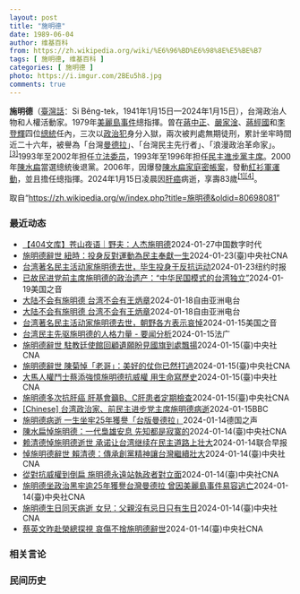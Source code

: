 ```yaml
---
layout: post
title: "施明德"
date: 1989-06-04
author: 维基百科
from: https://zh.wikipedia.org/wiki/%E6%96%BD%E6%98%8E%E5%BE%B7
tags: [ 施明德, 维基百科 ]
categories: [ 施明德 ]
photo: https://i.imgur.com/2BEu5h8.jpg
comments: true
---
```

<div class="mw-content-ltr mw-parser-output" lang="zh" dir="ltr">

<p><b>施明德</b>（<a href="/wiki/%E8%87%BA%E7%81%A3%E8%A9%B1" title="臺灣話">臺灣話</a>：<span lang="nan"><style data-mw-deduplicate="TemplateStyles:r58929728">.mw-parser-output .sans-serif{font-family:-apple-system,BlinkMacSystemFont,"Segoe UI",Roboto,Lato,"Helvetica Neue",Helvetica,Arial,sans-serif}</style><span class="sans-serif"><span lang="nan">Si Bêng-tek</span></span></span>，1941年1月15日—2024年1月15日），台灣政治人物和人權活動家。1979年<a href="/wiki/%E7%BE%8E%E9%BA%97%E5%B3%B6%E4%BA%8B%E4%BB%B6" title="美麗島事件">美麗島事件</a>總指揮。曾在<a href="/wiki/%E8%94%A3%E4%B8%AD%E6%AD%A3" title="蔣中正">蔣中正</a>、<a href="/wiki/%E5%9A%B4%E5%AE%B6%E6%B7%A6" title="嚴家淦">嚴家淦</a>、<a href="/wiki/%E8%94%A3%E7%B6%93%E5%9C%8B" title="蔣經國">蔣經國</a>和<a href="/wiki/%E6%9D%8E%E7%99%BB%E8%BC%9D" title="李登輝">李登輝</a>四位<a href="/wiki/%E4%B8%AD%E8%8F%AF%E6%B0%91%E5%9C%8B%E7%B8%BD%E7%B5%B1" title="中華民國總統">總統</a>任內，三次以<a href="/wiki/%E6%94%BF%E6%B2%BB%E7%8A%AF" title="政治犯">政治犯</a>身分入獄，兩次被判處無期徒刑，累計坐牢時間近二十六年，被譽為「台灣<a href="/wiki/%E7%BA%B3%E5%B0%94%E9%80%8A%C2%B7%E6%9B%BC%E5%BE%B7%E6%8B%89" title="纳尔逊·曼德拉">曼德拉</a>」、「台灣民主先行者」、「浪漫政治革命家」。<sup id="cite_ref-3" class="reference"><a href="#cite_note-3">[3]</a></sup>1993年至2002年担任<a href="/wiki/%E7%AB%8B%E6%B3%95%E5%A7%94%E5%91%98" class="mw-redirect" title="立法委员">立法委员</a>，1993年至1996年担任<a href="/wiki/%E6%B0%91%E4%B8%BB%E9%80%B2%E6%AD%A5%E9%BB%A8%E4%B8%BB%E5%B8%AD" title="民主進步黨主席">民主進步黨主席</a>。2000年<a href="/wiki/%E9%99%B3%E6%B0%B4%E6%89%81" title="陳水扁">陳水扁</a>當選總統後退黨。2006年，因爆發<a href="/wiki/%E9%99%B3%E6%B0%B4%E6%89%81%E5%AE%B6%E5%BA%AD%E5%AF%86%E5%B8%B3%E6%A1%88" title="陳水扁家庭密帳案">陳水扁家庭密帳案</a>，發動<a href="/wiki/%E7%99%BE%E8%90%AC%E4%BA%BA%E6%B0%91%E5%80%92%E6%89%81%E9%81%8B%E5%8B%95" title="百萬人民倒扁運動">紅衫軍運動</a>，並且擔任總指揮。2024年1月15日凌晨因<a href="/wiki/%E8%82%9D%E7%99%8C" title="肝癌">肝癌</a>病逝，享壽83歲<sup id="cite_ref-tai20240115_1-1" class="reference"><a href="#cite_note-tai20240115-1">[1]</a></sup><sup id="cite_ref-cna20240115_4-0" class="reference"><a href="#cite_note-cna20240115-4">[4]</a></sup>。
</p>
<meta property="mw:PageProp/toc">
</div><!--esi <esi:include src="/esitest-fa8a495983347898/content" /> --><noscript><img src="https://login.wikimedia.org/wiki/Special:CentralAutoLogin/start?type=1x1" alt="" width="1" height="1" style="border: none; position: absolute;"></noscript>
<div class="printfooter" data-nosnippet="">取自“<a dir="ltr" href="https://zh.wikipedia.org/w/index.php?title=施明德&amp;oldid=80698081">https://zh.wikipedia.org/w/index.php?title=施明德&amp;oldid=80698081</a>”</div><div id="recent-news"><h3>最近动态</h3><ul><li><a href="https://nodebe4.github.io/waimei/2024-01-27/404%E6%96%87%E5%BA%93-%E8%8B%8D%E5%B1%B1%E5%A4%9C%E8%AF%AD-%E9%87%8E%E5%A4%AB-%E4%BA%BA%E6%9D%B0%E6%96%BD%E6%98%8E%E5%BE%B7" title="【404文库】苍山夜语｜野夫：人杰施明德—— 图一从左到右：周董，施明德，野夫和杨渡 一 2024年1月15日上午，接台湾杨渡兄消息，告知施明德先生于今日归天。而此际，正是他83岁诞辰。生死皆此...">【404文库】苍山夜语｜野夫：人杰施明德</a><time>2024-01-27</time><a class="tag">中国数字时代</a></li>
<li><a href="https://nodebe4.github.io/waimei/2024-01-23/%E6%96%BD%E6%98%8E%E5%BE%B7%E8%BE%AD%E4%B8%96-%E7%B4%90%E6%99%82-%E6%8A%95%E8%BA%AB%E5%8F%8D%E5%B0%8D%E9%81%8B%E5%8B%95%E7%82%BA%E6%B0%91%E4%B8%BB%E5%A5%89%E7%8D%BB%E4%B8%80%E7%94%9F" title="施明德辭世 紐時：投身反對運動為民主奉獻一生—— 1980年3月18日，警備總部軍法處公開審理美麗島事件，施明德（中）步入法庭。（中央社檔案照片） （中央社記者尹俊傑紐約23日專電）前民進黨主席...">施明德辭世 紐時：投身反對運動為民主奉獻一生</a><time>2024-01-23</time><a class="tag">(臺)中央社CNA</a></li>
<li><a href="https://nodebe4.github.io/waimei/2024-01-23/%E5%8F%B0%E6%B9%BE%E8%91%97%E5%90%8D%E6%B0%91%E4%B8%BB%E6%B4%BB%E5%8A%A8%E5%AE%B6%E6%96%BD%E6%98%8E%E5%BE%B7%E5%8E%BB%E4%B8%96-%E6%AF%95%E7%94%9F%E6%8A%95%E8%BA%AB%E4%BA%8E%E5%8F%8D%E6%8A%97%E8%BF%90%E5%8A%A8" title="台湾著名民主活动家施明德去世，毕生投身于反抗运动—— 施明德曾帮助领导高雄的一场民主抗议活动。抗议活动被警方暴力驱散后，他遭到起诉，这张照片摄于1980年他出庭受审时。 CNA 毕生致力于台湾民...">台湾著名民主活动家施明德去世，毕生投身于反抗运动</a><time>2024-01-23</time><a class="tag">纽约时报</a></li>
<li><a href="https://nodebe4.github.io/waimei/2024-01-19/%E5%B7%B2%E6%95%85%E6%B0%91%E8%BF%9B%E5%85%9A%E5%89%8D%E4%B8%BB%E5%B8%AD%E6%96%BD%E6%98%8E%E5%BE%B7%E7%9A%84%E6%94%BF%E6%B2%BB%E9%81%97%E4%BA%A7-%E4%B8%AD%E5%8D%8E%E6%B0%91%E5%9B%BD%E6%A8%A1%E5%BC%8F%E7%9A%84%E5%8F%B0%E6%B9%BE%E7%8B%AC%E7%AB%8B" title="已故民进党前主席施明德的政治遗产：“中华民国模式的台湾独立”—— Fri, 19 Jan 2024 14:38:37 GMT 资料照：前民进党主席施明德 台北 —&nbsp; 刚刚在台北病逝的台湾民进党前...">已故民进党前主席施明德的政治遗产：“中华民国模式的台湾独立”</a><time>2024-01-19</time><a class="tag">美国之音</a></li>
<li><a href="https://nodebe4.github.io/waimei/2024-01-18/%E5%A4%A7%E9%99%86%E4%B8%8D%E4%BC%9A%E6%9C%89%E6%96%BD%E6%98%8E%E5%BE%B7-%E5%8F%B0%E6%B9%BE%E4%B8%8D%E4%BC%9A%E6%9C%89%E7%8E%8B%E7%82%B3%E7%AB%A0" title="大陆不会有施明德 台湾不会有王炳章—— 推动台湾民主运动的先驱人士、民进党前主席施明德15日凌晨病逝，享寿83歲。 施明德脸书截图 台湾民进党上周六（1月13日）取得总统大选胜利，历史性第三次连...">大陆不会有施明德 台湾不会有王炳章</a><time>2024-01-18</time><a class="tag">自由亚洲电台</a></li>
<li><a href="https://nodebe4.github.io/waimei/2024-01-18/%E5%A4%A7%E9%99%86%E4%B8%8D%E4%BC%9A%E6%9C%89%E6%96%BD%E6%98%8E%E5%BE%B7-%E5%8F%B0%E6%B9%BE%E4%B8%8D%E4%BC%9A%E6%9C%89%E7%8E%8B%E7%82%B3%E7%AB%A0" title="大陆不会有施明德 台湾不会有王炳章—— 推动台湾民主运动的先驱人士、民进党前主席施明德15日凌晨病逝，享寿83歲。 施明德脸书截图 台湾民进党上周六（1月13日）取得总统大选胜利，历史性第三次连...">大陆不会有施明德 台湾不会有王炳章</a><time>2024-01-18</time><a class="tag">自由亚洲电台</a></li>
<li><a href="https://nodebe4.github.io/waimei/2024-01-15/%E5%8F%B0%E6%B9%BE%E8%91%97%E5%90%8D%E6%B0%91%E4%B8%BB%E6%B4%BB%E5%8A%A8%E5%AE%B6%E6%96%BD%E6%98%8E%E5%BE%B7%E5%8E%BB%E4%B8%96-%E6%9C%9D%E9%87%8E%E5%90%84%E6%96%B9%E8%A1%A8%E7%A4%BA%E5%93%80%E6%82%BC" title="台湾著名民主活动家施明德去世，朝野各方表示哀悼—— Tue, 16 Jan 2024 02:06:48 GMT 资料照片：台湾著名民主活动家施明德。（2006年9月21日） 台湾民主活动家、执政...">台湾著名民主活动家施明德去世，朝野各方表示哀悼</a><time>2024-01-15</time><a class="tag">美国之音</a></li>
<li><a href="https://nodebe4.github.io/waimei/2024-01-15/%E5%8F%B0%E6%B9%BE%E6%B0%91%E4%B8%BB%E5%85%88%E9%A9%B1%E6%96%BD%E6%98%8E%E5%BE%B7%E7%9A%84%E4%BA%BA%E6%A0%BC%E5%8A%9B%E9%87%8F-%E8%A6%81%E9%97%BB%E5%88%86%E6%9E%90" title="台湾民主先驱施明德的人格力量 - 要闻分析—— 15/01/2024 - 20:48 台湾民进党前主席施明德1月15日辞世，享寿83岁。施明德是台湾从党外运动到民主化历程中，最具指标性人物。他无...">台湾民主先驱施明德的人格力量 - 要闻分析</a><time>2024-01-15</time><a class="tag">法广</a></li>
<li><a href="https://nodebe4.github.io/waimei/2024-01-15/%E6%96%BD%E6%98%8E%E5%BE%B7%E8%BE%AD%E4%B8%96-%E9%A7%90%E6%95%99%E5%BB%B7%E4%BD%BF%E9%A4%A8%E5%9B%9E%E9%A1%A7%E9%81%BA%E9%A1%98%E7%9B%BC%E8%A6%8B%E5%9C%8B%E6%97%97%E5%88%B0%E8%99%95%E9%A3%84%E6%8F%9A" title="施明德辭世 駐教廷使館回顧遺願盼見國旗到處飄揚—— （中央社記者黃雅詩台北15日電）身為天主教徒的民進黨前主席施明德今天辭世，駐教廷大使館發文回顧，施明德2019年曾拜訪使館並簽名留言，談到在異...">施明德辭世 駐教廷使館回顧遺願盼見國旗到處飄揚</a><time>2024-01-15</time><a class="tag">(臺)中央社CNA</a></li>
<li><a href="https://nodebe4.github.io/waimei/2024-01-15/%E6%96%BD%E6%98%8E%E5%BE%B7%E8%BE%AD%E4%B8%96-%E9%99%B3%E8%8F%8A%E6%82%BC-%E8%80%81%E5%93%A5-%E7%BE%8E%E5%A5%BD%E7%9A%84%E4%BB%97%E4%BD%A0%E5%B7%B2%E7%84%B6%E6%89%93%E9%81%8E" title="施明德辭世 陳菊悼「老哥」：美好的仗你已然打過—— 監察院長陳菊15日表示，施明德一生坎坷艱辛，他的離去「象徵著那個世代的結束」。圖為陳菊分享當年救援施明德活動舊照。（圖取自facebook.c...">施明德辭世 陳菊悼「老哥」：美好的仗你已然打過</a><time>2024-01-15</time><a class="tag">(臺)中央社CNA</a></li>
<li><a href="https://nodebe4.github.io/waimei/2024-01-15/%E5%A4%A7%E9%A6%AC%E4%BA%BA%E6%AC%8A%E9%AC%A5%E5%A3%AB%E8%94%A1%E6%B7%BB%E5%BC%B7%E6%86%B6%E6%96%BD%E6%98%8E%E5%BE%B7%E6%8A%97%E5%A8%81%E6%AC%8A-%E7%94%A8%E7%94%9F%E5%91%BD%E5%AF%AB%E6%AD%B7%E5%8F%B2" title="大馬人權鬥士蔡添強憶施明德抗威權 用生命寫歷史—— （中央社記者黃自強吉隆坡15日專電）前民進黨主席施明德病逝，大馬人權鬥士蔡添強回憶與施明德相識點滴，感佩施明德顛覆國民黨威權的勇氣，喚醒台灣的...">大馬人權鬥士蔡添強憶施明德抗威權 用生命寫歷史</a><time>2024-01-15</time><a class="tag">(臺)中央社CNA</a></li>
<li><a href="https://nodebe4.github.io/waimei/2024-01-15/%E6%96%BD%E6%98%8E%E5%BE%B7%E5%A4%9A%E6%AC%A1%E6%8A%97%E8%82%9D%E7%99%8C-%E8%82%9D%E5%9F%BA%E6%9C%83%E7%B1%B2B-C%E8%82%9D%E6%82%A3%E8%80%85%E5%AE%9A%E6%9C%9F%E6%AA%A2%E6%9F%A5" title="施明德多次抗肝癌 肝基會籲B、C肝患者定期檢查—— 民進黨前主席施明德15日凌晨辭世。（中央社檔案照片） （中央社記者曾以寧台北15日電）前民進黨主席施明德生前曾對抗肝癌。肝病防治學術基金會今天...">施明德多次抗肝癌 肝基會籲B、C肝患者定期檢查</a><time>2024-01-15</time><a class="tag">(臺)中央社CNA</a></li>
<li><a href="https://nodebe4.github.io/waimei/2024-01-15/Chinese-%E5%8F%B0%E6%B9%BE%E6%94%BF%E6%B2%BB%E5%AE%B6-%E5%89%8D%E6%B0%91%E4%B8%BB%E8%BF%9B%E6%AD%A5%E5%85%9A%E4%B8%BB%E5%B8%AD%E6%96%BD%E6%98%8E%E5%BE%B7%E7%97%85%E9%80%9D" title="[Chinese] 台湾政治家、前民主进步党主席施明德病逝—— 台湾政治家、前民主进步党主席施明德病逝 12 分钟前 图像来源，EPA 图像加注文字， 2006年，施明德带领台湾“百万倒扁红衫军...">[Chinese] 台湾政治家、前民主进步党主席施明德病逝</a><time>2024-01-15</time><a class="tag">BBC</a></li>
<li><a href="https://nodebe4.github.io/waimei/2024-01-14/%E6%96%BD%E6%98%8E%E5%BE%B7%E7%97%85%E9%80%9D-%E4%B8%80%E7%94%9F%E5%9D%90%E7%89%A225%E5%B9%B4%E7%8D%B2%E8%AD%BD-%E5%8F%B0%E7%89%88%E6%9B%BC%E5%BE%B7%E6%8B%89" title="施明德病逝 一生坐牢25年獲譽「台版曼德拉」—— 2024-01-15T04:56:20.219Z 台灣政治運動人士、民進黨前主席施明德病逝台北 （德國之聲中文網）台灣民主運動人士、民進黨前主席...">施明德病逝 一生坐牢25年獲譽「台版曼德拉」</a><time>2024-01-14</time><a class="tag">德国之声</a></li>
<li><a href="https://nodebe4.github.io/waimei/2024-01-14/%E9%99%B3%E6%B0%B4%E6%89%81%E6%82%BC%E6%96%BD%E6%98%8E%E5%BE%B7-%E4%B8%80%E4%BB%A3%E6%A2%9F%E9%9B%84%E5%AE%89%E6%81%AF-%E5%85%88%E7%9F%A5%E9%83%BD%E6%98%AF%E5%AF%82%E5%AF%9E%E7%9A%84" title="陳水扁悼施明德：一代梟雄安息 先知都是寂寞的—— 圖為1995年4月民進黨主席施明德（右）到台北市政府與市長陳水扁（左）會面。（中央社檔案照片） （中央社台北15日電）前民進黨主席施明德今天病逝...">陳水扁悼施明德：一代梟雄安息 先知都是寂寞的</a><time>2024-01-14</time><a class="tag">(臺)中央社CNA</a></li>
<li><a href="https://nodebe4.github.io/waimei/2024-01-14/%E8%B5%96%E6%B8%85%E5%BE%B7%E6%82%BC%E6%96%BD%E6%98%8E%E5%BE%B7%E9%80%9D%E4%B8%96-%E6%89%BF%E8%AF%BA%E8%AE%A9%E5%8F%B0%E6%B9%BE%E7%BB%A7%E7%BB%AD%E5%9C%A8%E6%B0%91%E4%B8%BB%E9%81%93%E8%B7%AF%E4%B8%8A%E5%A3%AE%E5%A4%A7" title="赖清德悼施明德逝世 承诺让台湾继续在民主道路上壮大—— 台湾民进党前主席施明德逝世后，民进党籍总统当选人赖清德发文悼念，感谢施明德为台湾做出的贡献，并承诺让台湾继续在民主的道路上壮大。 赖清德星...">赖清德悼施明德逝世 承诺让台湾继续在民主道路上壮大</a><time>2024-01-14</time><a class="tag">联合早报</a></li>
<li><a href="https://nodebe4.github.io/waimei/2024-01-14/%E6%82%BC%E6%96%BD%E6%98%8E%E5%BE%B7%E8%BE%AD%E4%B8%96-%E8%B3%B4%E6%B8%85%E5%BE%B7-%E5%82%B3%E6%89%BF%E5%89%B5%E9%BB%A8%E7%B2%BE%E7%A5%9E%E8%AE%93%E5%8F%B0%E7%81%A3%E7%B9%BC%E7%BA%8C%E5%A3%AF%E5%A4%A7" title="悼施明德辭世 賴清德：傳承創黨精神讓台灣繼續壯大—— （中央社台北15日電）前民進黨主席施明德今天病逝，總統當選人賴清德今天在臉書悼念表示，感謝施明德為台灣做出的貢獻，他也將帶領這個國家與黨，繼...">悼施明德辭世 賴清德：傳承創黨精神讓台灣繼續壯大</a><time>2024-01-14</time><a class="tag">(臺)中央社CNA</a></li>
<li><a href="https://nodebe4.github.io/waimei/2024-01-14/%E5%BE%9E%E5%B0%8D%E6%8A%97%E5%A8%81%E6%AC%8A%E5%88%B0%E5%80%92%E6%89%81-%E6%96%BD%E6%98%8E%E5%BE%B7%E6%B0%B8%E9%81%A0%E7%AB%99%E5%9F%B7%E6%94%BF%E8%80%85%E5%B0%8D%E7%AB%8B%E9%9D%A2" title="從對抗威權到倒扁 施明德永遠站執政者對立面—— 2006年施明德（圖）發起紅衫軍運動，要求總統陳水扁應為國務機要費等案負責下台。（中央社檔案照片） （中央社記者林敬殷台北15日電）民進黨前主席施...">從對抗威權到倒扁 施明德永遠站執政者對立面</a><time>2024-01-14</time><a class="tag">(臺)中央社CNA</a></li>
<li><a href="https://nodebe4.github.io/waimei/2024-01-14/%E6%96%BD%E6%98%8E%E5%BE%B7%E5%9D%90%E6%94%BF%E6%B2%BB%E9%BB%91%E7%89%A2%E9%80%BE25%E5%B9%B4%E7%8D%B2%E8%AD%BD%E5%8F%B0%E7%81%A3%E6%9B%BC%E5%BE%B7%E6%8B%89-%E6%9B%BE%E5%9B%A0%E7%BE%8E%E9%BA%97%E5%B3%B6%E4%BA%8B%E4%BB%B6%E6%98%93%E5%AE%B9%E9%80%83%E4%BA%A1" title="施明德坐政治黑牢逾25年獲譽台灣曼德拉 曾因美麗島事件易容逃亡—— 1980年3月18日，警備總部軍法處公開審理美麗島事件，施明德（中）步入法庭。（中央社檔案照片） （中央社記者林敬殷台北15日...">施明德坐政治黑牢逾25年獲譽台灣曼德拉 曾因美麗島事件易容逃亡</a><time>2024-01-14</time><a class="tag">(臺)中央社CNA</a></li>
<li><a href="https://nodebe4.github.io/waimei/2024-01-14/%E6%96%BD%E6%98%8E%E5%BE%B7%E7%94%9F%E6%97%A5%E5%90%8C%E5%A4%A9%E7%97%85%E9%80%9D-%E5%A5%B3%E5%85%92-%E7%88%B6%E8%A6%AA%E6%B2%92%E6%9C%89%E5%BF%8C%E6%97%A5%E5%8F%AA%E6%9C%89%E7%94%9F%E6%97%A5" title="施明德生日同天病逝 女兒：父親沒有忌日只有生日—— 前民進黨主席施明德15日病逝。（中央社檔案照片） （中央社台北15日電）前民進黨主席施明德今天病逝，他的女兒施笳、施蜜娜透過臉書表示，在他生日...">施明德生日同天病逝 女兒：父親沒有忌日只有生日</a><time>2024-01-14</time><a class="tag">(臺)中央社CNA</a></li>
<li><a href="https://nodebe4.github.io/waimei/2024-01-14/%E8%94%A1%E8%8B%B1%E6%96%87%E6%98%A8%E8%B5%B4%E6%A6%AE%E7%B8%BD%E6%8E%A2%E8%A6%96-%E5%93%80%E5%82%B7%E4%B8%8D%E6%8D%A8%E6%96%BD%E6%98%8E%E5%BE%B7%E8%BE%AD%E4%B8%96" title="蔡英文昨赴榮總探視 哀傷不捨施明德辭世—— （中央社記者葉素萍台北15日電）民進黨前主席施明德今天凌晨辭世，總統府發言人林聿禪表示，總統蔡英文昨天赴榮民總醫院探視施明德，稍早得知這項訊息後，總統...">蔡英文昨赴榮總探視 哀傷不捨施明德辭世</a><time>2024-01-14</time><a class="tag">(臺)中央社CNA</a></li>
</ul></div><div id="open-opinion"><h3>相关言论</h3><ul></ul></div><div id="mjls-record"><h3>民间历史</h3><ul></ul></div>